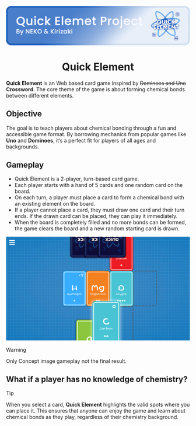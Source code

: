 ![](resoucre/banner.png)
<h1 align="center">Quick Element</h1>

**Quick Element** is an Web based card game inspired by ~~Dominoes and Uno~~ **Crossword**. The core theme of the game is about forming chemical bonds between different elements.

## Objective
The goal is to teach players about chemical bonding through a fun and accessible game format. By borrowing mechanics from popular games like **Uno** and **Dominoes**, it’s a perfect fit for players of all ages and backgrounds.

## Gameplay
* Quick Element is a 2-player, turn-based card game.
* Each player starts with a hand of 5 cards and one random card on the board.
* On each turn, a player must place a card to form a chemical bond with an existing element on the board.
* If a player cannot place a card, they must draw one card and their turn ends. If the drawn card can be placed, they can play it immediately.
* When the board is completely filled and no more bonds can be formed, the game clears the board and a new random starting card is drawn.

![](resoucre/concept%20gameplay.png)

> [!WARNING] 
> Only Concept image gameplay not the final result.

## What if a player has no knowledge of chemistry?
> [!TIP] 
> When you select a card, **Quick Element** highlights the valid spots where you can place it. This ensures that anyone can enjoy the game and learn about chemical bonds as they play, regardless of their chemistry background.





